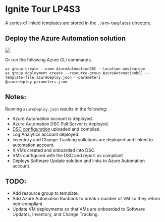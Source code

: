 # Ignite Tour LP4S3

A series of linked templates are stored in the `./arm-templates` directory.

## Deploy the Azure Automation solution

<a href="https://portal.azure.com/#create/Microsoft.Template/uri/https%3A%2F%2Fraw.githubusercontent.com%2Fneilpeterson%2Fazure-automation-dsc%add-aa-packs%2FazureDeploy.json" target="_blank">
    <img src="http://azuredeploy.net/deploybutton.png"/>
</a>


Or run the following Azure CLI commands.

```
az group create --name AzureAutomationDSC --location westeurope
az group deployment create --resource-group AzureAutomationDSC --template-file azureDeploy.json --parameters @azuredeploy.parameters.json
```

## Notes:

Running `azureDeploy.json` results in the following:

- Azure Automation account is deployed.
- Azure Automation DSC Pull Server is deployed.
- [DSC configuration](https://github.com/Azure-Samples/ignite-tour-lp4/blob/master/LP4S3/dsc-configurations/windows-config.ps1) uploaded and compiled.
- Log Analytics account deployed.
- Inventory and Change Tracking sollutions are deployed and linked to automation account.
- X VMs created and onboarded into DSC.
- VMs configured with the DSC and report as compliant
- Deploys Software Update solution and links to Azure Automation account.

## TODO:

- Add resource group to template.
- Add Azure Automation Runbook to break x number of VM so they return non-compliant.
- Update VM deployments so that VMs are onboarded to Software Updates, Inventory, and Change Tracking.